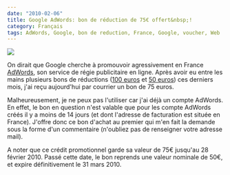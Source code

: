 ```yaml
---
date: "2010-02-06"
title: Google AdWords: bon de réduction de 75€ offert&nbsp;!
category: Français
tags: AdWords, Google, bon de reduction, France, Google, voucher, Web
---
```


![](/uploads/2010/google-ad-words-75-euros-coupon.jpg)

On dirait que Google cherche à promouvoir agressivement en France
[AdWords](https://adwords.google.com), son service de régie publicitaire en
ligne. Après avoir eu entre les mains plusieurs bons de réductions ([100
euros](https://twitter.com/kdeldycke/status/3169290268) et [50
euros](https://kevin.deldycke.com/2009/12/deux-bons-50-euros-offerts-google-adwords/))
ces derniers mois, j'ai reçu aujourd'hui par courrier un bon de 75 euros.

Malheureusement, je ne peux pas l'utiliser car j'ai déjà un compte AdWords. En
effet, le bon en question n'est valable que pour les compte AdWords créés il y
a moins de 14 jours (et dont l'adresse de facturation est située en France).
J'offre donc ce bon d'achat au premier qui m'en fait la demande sous la forme
d'un commentaire (n'oubliez pas de renseigner votre adresse mail).

A noter que ce crédit promotionnel garde sa valeur de 75€ jusqu'au 28 février
2010. Passé cette date, le bon reprends une valeur nominale de 50€, et expire
définitivement le 31 mars 2010.
